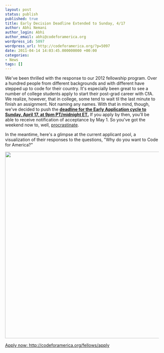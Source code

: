 ```yaml
---
layout: post
status: publish
published: true
title: Early Decision Deadline Extended to Sunday, 4/17
author: Abhi Nemani
author_login: Abhi
author_email: abhi@codeforamerica.org
wordpress_id: 5097
wordpress_url: http://codeforamerica.org/?p=5097
date: 2011-04-14 14:03:45.000000000 +00:00
categories:
- News
tags: []
---
```

We've been thrilled with the response to our 2012 fellowship program. Over a hundred people from different backgrounds and with different have stepped up to code for their country. It's especially been great to see a number of college students apply to start their post-grad career with CfA. We realize, however, that in college, some tend to wait til the last minute to finish an assignment. Not naming any names. With that in mind, though, we've decided to push the <a href="http://codeforamerica.org/fellows/apply"><strong>deadline for the Early Application cycle to Sunday, April 17, at 9pm PT/midnight ET.</strong></a> If you apply by then, you’ll be able to receive notification of acceptance by May 1. So you've got the weekend now to, well, <a href="http://codeforamerica.org/fellows/apply">procrastinate</a>.

In the meantime, here's a glimpse at the current applicant pool, a visualization of their responses to the questions, "Why do you want to Code for America?"

<a href="http://codeforamerica.org/fellows/apply"><img src="http://codeforamerica.org/wp-content/uploads/2011/04/whycfa2012.png" alt="" title="whycfa2012" width="610" class="aligncenter size-full wp-image-5099" /></a>

<a href="http://codeforamerica.org/fellows/apply">Apply now: http://codeforamerica.org/fellows/apply</a>
